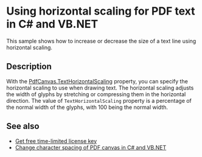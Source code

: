 # Using horizontal scaling for PDF text in C# and VB.NET

This sample shows how to increase or decrease the size of a text line using horizontal scaling.

## Description

With the [PdfCanvas.TextHorizontalScaling](https://api.docotic.com/pdfcanvas-texthorizontalscaling) property, you can specify the horizontal scaling to use when drawing text. The horizontal scaling adjusts the width of glyphs by stretching or compressing them in the horizontal direction. The value of `TextHorizontalScaling` property is a percentage of the normal width of the glyphs, with 100 being the normal width.

## See also
* [Get free time-limited license key](https://bitmiracle.com/pdf-library/download)
* [Change character spacing of PDF canvas in C# and VB.NET](/Samples/Text/CharacterSpacing)